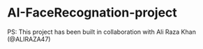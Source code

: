 # AI-FaceRecognation-project


PS: This project has been built in collaboration with Ali Raza Khan (@ALIRAZA47)
